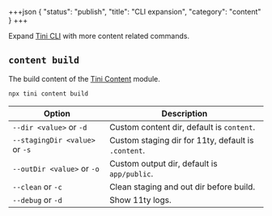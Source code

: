 +++json
{
  "status": "publish",
  "title": "CLI expansion",
  "category": "content"
}
+++

Expand [Tini CLI](/cli) with more content related commands.

## `content build`

The build content of the [Tini Content](/module/content) module.

```bash
npx tini content build
```

| Option | Description |
| --- | --- |
| `--dir <value>` or `-d` | Custom content dir, default is `content`. |
| `--stagingDir <value>` or `-s` | Custom staging dir for 11ty, default is `.content`. |
| `--outDir <value>` or `-o` | Custom output dir, default is `app/public`. |
| `--clean` or `-c` | Clean staging and out dir before build. |
| `--debug` or `-d` | Show 11ty logs. |
